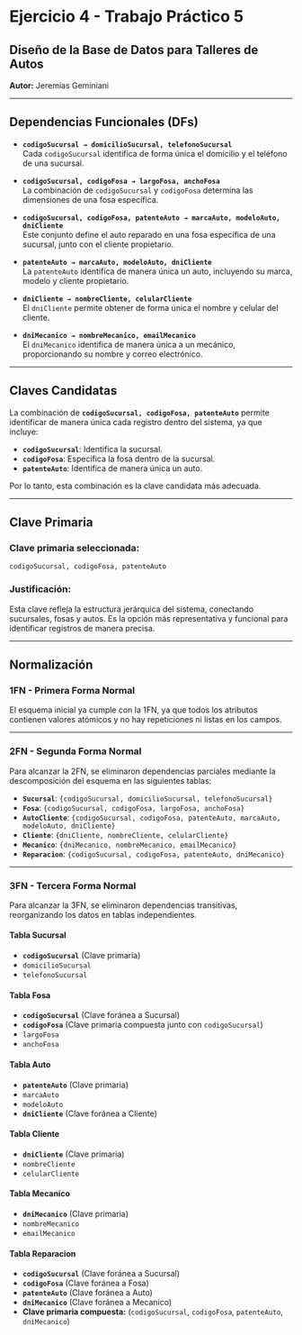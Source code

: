 # **Ejercicio 4 - Trabajo Práctico 5**  
## **Diseño de la Base de Datos para Talleres de Autos**  
**Autor:** Jeremías Geminiani  

---

## **Dependencias Funcionales (DFs)**  

- **`codigoSucursal → domicilioSucursal, telefonoSucursal`**  
  Cada `codigoSucursal` identifica de forma única el domicilio y el teléfono de una sucursal.  

- **`codigoSucursal, codigoFosa → largoFosa, anchoFosa`**  
  La combinación de `codigoSucursal` y `codigoFosa` determina las dimensiones de una fosa específica.  

- **`codigoSucursal, codigoFosa, patenteAuto → marcaAuto, modeloAuto, dniCliente`**  
  Este conjunto define el auto reparado en una fosa específica de una sucursal, junto con el cliente propietario.  

- **`patenteAuto → marcaAuto, modeloAuto, dniCliente`**  
  La `patenteAuto` identifica de manera única un auto, incluyendo su marca, modelo y cliente propietario.  

- **`dniCliente → nombreCliente, celularCliente`**  
  El `dniCliente` permite obtener de forma única el nombre y celular del cliente.  

- **`dniMecanico → nombreMecanico, emailMecanico`**  
  El `dniMecanico` identifica de manera única a un mecánico, proporcionando su nombre y correo electrónico.  

---

## **Claves Candidatas**  

La combinación de **`codigoSucursal, codigoFosa, patenteAuto`** permite identificar de manera única cada registro dentro del sistema, ya que incluye:  

- **`codigoSucursal`**: Identifica la sucursal.  
- **`codigoFosa`**: Especifica la fosa dentro de la sucursal.  
- **`patenteAuto`**: Identifica de manera única un auto.  

Por lo tanto, esta combinación es la clave candidata más adecuada.  

---

## **Clave Primaria**  

### **Clave primaria seleccionada:**  
`codigoSucursal, codigoFosa, patenteAuto`  

### **Justificación:**  
Esta clave refleja la estructura jerárquica del sistema, conectando sucursales, fosas y autos. Es la opción más representativa y funcional para identificar registros de manera precisa.  

---

## **Normalización**  

### **1FN - Primera Forma Normal**  
El esquema inicial ya cumple con la 1FN, ya que todos los atributos contienen valores atómicos y no hay repeticiones ni listas en los campos.  

---

### **2FN - Segunda Forma Normal**  
Para alcanzar la 2FN, se eliminaron dependencias parciales mediante la descomposición del esquema en las siguientes tablas:  

- **`Sucursal`**: `{codigoSucursal, domicilioSucursal, telefonoSucursal}`  
- **`Fosa`**: `{codigoSucursal, codigoFosa, largoFosa, anchoFosa}`  
- **`AutoCliente`**: `{codigoSucursal, codigoFosa, patenteAuto, marcaAuto, modeloAuto, dniCliente}`  
- **`Cliente`**: `{dniCliente, nombreCliente, celularCliente}`  
- **`Mecanico`**: `{dniMecanico, nombreMecanico, emailMecanico}`  
- **`Reparacion`**: `{codigoSucursal, codigoFosa, patenteAuto, dniMecanico}`  

---

### **3FN - Tercera Forma Normal**  
Para alcanzar la 3FN, se eliminaron dependencias transitivas, reorganizando los datos en tablas independientes.  

#### **Tabla Sucursal**  
- **`codigoSucursal`** (Clave primaria)  
- `domicilioSucursal`  
- `telefonoSucursal`  

#### **Tabla Fosa**  
- **`codigoSucursal`** (Clave foránea a Sucursal)  
- **`codigoFosa`** (Clave primaria compuesta junto con `codigoSucursal`)  
- `largoFosa`  
- `anchoFosa`  

#### **Tabla Auto**  
- **`patenteAuto`** (Clave primaria)  
- `marcaAuto`  
- `modeloAuto`  
- **`dniCliente`** (Clave foránea a Cliente)  

#### **Tabla Cliente**  
- **`dniCliente`** (Clave primaria)  
- `nombreCliente`  
- `celularCliente`  

#### **Tabla Mecanico**  
- **`dniMecanico`** (Clave primaria)  
- `nombreMecanico`  
- `emailMecanico`  

#### **Tabla Reparacion**  
- **`codigoSucursal`** (Clave foránea a Sucursal)  
- **`codigoFosa`** (Clave foránea a Fosa)  
- **`patenteAuto`** (Clave foránea a Auto)  
- **`dniMecanico`** (Clave foránea a Mecanico)  
- **Clave primaria compuesta:** (`codigoSucursal`, `codigoFosa`, `patenteAuto`, `dniMecanico`)  
